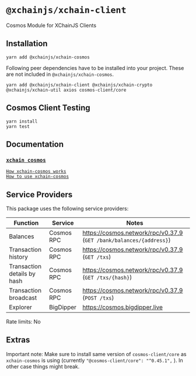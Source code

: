 # `@xchainjs/xchain-client`

Cosmos Module for XChainJS Clients

## Installation

```
yarn add @xchainjs/xchain-cosmos
```

Following peer dependencies have to be installed into your project. These are not included in `@xchainjs/xchain-cosmos`.

```
yarn add @xchainjs/xchain-client @xchainjs/xchain-crypto @xchainjs/xchain-util axios cosmos-client/core

```

## Cosmos Client Testing

```
yarn install
yarn test
```
## Documentation

### [`xchain cosmos`](http://docs.xchainjs.org/xchain-client/xchain-cosmos/)
[`How xchain-cosmos works`](http://docs.xchainjs.org/xchain-client/xchain-cosmos/how-it-works.html)\
[`How to use xchain-cosmos`](http://docs.xchainjs.org/xchain-client/xchain-cosmos/how-to-use.html)


## Service Providers

This package uses the following service providers:

| Function                    | Service    | Notes                                                               |
| --------------------------- | ---------- | ------------------------------------------------------------------- |
| Balances                    | Cosmos RPC | https://cosmos.network/rpc/v0.37.9 (`GET /bank/balances/{address}`) |
| Transaction history         | Cosmos RPC | https://cosmos.network/rpc/v0.37.9 (`GET /txs`)                     |
| Transaction details by hash | Cosmos RPC | https://cosmos.network/rpc/v0.37.9 (`GET /txs/{hash}`)              |
| Transaction broadcast       | Cosmos RPC | https://cosmos.network/rpc/v0.37.9 (`POST /txs`)                    |
| Explorer                    | BigDipper  | https://cosmos.bigdipper.live                                       |

Rate limits: No


## Extras
Important note: Make sure to install same version of `cosmos-client/core` as `xchain-cosmos` is using (currently `"@cosmos-client/core": "^0.45.1",` ). In other case things might break.